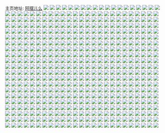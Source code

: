 主页地址: [阿摆儿么](https://weibo.com/u/5648040246) 
![](https://wx4.sinaimg.cn/mw2000/006aeBhkly1h9ph6v34b1j31u02g1qv7.jpg) 
![](https://wx4.sinaimg.cn/mw2000/006aeBhkly1h9ph6o35ohj321p2qab2b.jpg) 
![](https://wx4.sinaimg.cn/mw2000/006aeBhkly1h9ph6wwyzhj31e31us7wh.jpg) 
![](https://wx4.sinaimg.cn/mw2000/006aeBhkly1h9phbjlumfj31o0280qv5.jpg) 
![](https://wx4.sinaimg.cn/mw2000/006aeBhkly1h9ph734nt7j30wi1yc7wh.jpg) 
![](https://wx4.sinaimg.cn/mw2000/006aeBhkly1h9ph6q7x55j32c0340kjn.jpg) 
![](https://wx4.sinaimg.cn/mw2000/006aeBhkly1h9phb0nk65j32c03407wj.jpg) 
![](https://wx4.sinaimg.cn/mw2000/006aeBhkly1h9phb3xebwj32c0340qv8.jpg) 
![](https://wx4.sinaimg.cn/mw2000/006aeBhkly1h11oz9bn0zj325y2vxhdv.jpg) 
![](https://wx4.sinaimg.cn/mw2000/006aeBhkly1h11ozfrwjsj30rf0zodur.jpg) 
![](https://wx4.sinaimg.cn/mw2000/006aeBhkly1h11ozcai5hj32342s64qq.jpg) 
![](https://wx4.sinaimg.cn/mw2000/006aeBhkly1h11ozefs8qj32712y7npe.jpg) 
![](https://wx4.sinaimg.cn/mw2000/006aeBhkly1h11p01pxdjj323w2t84qq.jpg) 
![](https://wx4.sinaimg.cn/mw2000/006aeBhkly1h11ozbbwi5j31v02hcu0x.jpg) 
![](https://wx4.sinaimg.cn/mw2000/006aeBhkly1h11ozdhibzj32632y24qr.jpg) 
![](https://wx4.sinaimg.cn/mw2000/006aeBhkly1h11ozaibpgj329g30mnpf.jpg) 
![](https://wx4.sinaimg.cn/mw2000/006aeBhkly1h102buxcbmj323j2r44qr.jpg) 
![](https://wx4.sinaimg.cn/mw2000/006aeBhkly1h102bxlfw5j32c0340kjn.jpg) 
![](https://wx4.sinaimg.cn/mw2000/006aeBhkly1h102bwa4ztj32by33z1l0.jpg) 
![](https://wx4.sinaimg.cn/mw2000/006aeBhkly1h102byj53jj31sn2e6qv6.jpg) 
![](https://wx4.sinaimg.cn/mw2000/006aeBhkly1h102bzgxtnj326m2wu4qr.jpg) 
![](https://wx4.sinaimg.cn/mw2000/006aeBhkly1h102c07gaqj321w2ryb2a.jpg) 
![](https://wx4.sinaimg.cn/mw2000/006aeBhkly1h0tiik0yz2j326c2wgb2a.jpg) 
![](https://wx4.sinaimg.cn/mw2000/006aeBhkly1h0tik3i3yqj32bz340npf.jpg) 
![](https://wx4.sinaimg.cn/mw2000/006aeBhkly1h0tii81izxj327t2yfhdu.jpg) 
![](https://wx4.sinaimg.cn/mw2000/006aeBhkly1h0tiielg0xj32522urkjm.jpg) 
![](https://wx4.sinaimg.cn/mw2000/006aeBhkly1h0tiir0g2vj326k2wr1kz.jpg) 
![](https://wx4.sinaimg.cn/mw2000/006aeBhkly1h0tijq43t5j327s2yd4qr.jpg) 
![](https://wx4.sinaimg.cn/mw2000/006aeBhkly1h0tii17buej327q2yb1kz.jpg) 
![](https://wx4.sinaimg.cn/mw2000/006aeBhkly1h0tij697egj327w2yi4qr.jpg) 
![](https://wx4.sinaimg.cn/mw2000/006aeBhkly1h0tijfb32dj32903001kz.jpg) 
![](https://wx4.sinaimg.cn/mw2000/006aeBhkly1gzmqtt4p3ej32aq33nb2b.jpg) 
![](https://wx4.sinaimg.cn/mw2000/006aeBhkly1gzmqtudzy3j31xq2l0e82.jpg) 
![](https://wx4.sinaimg.cn/mw2000/006aeBhkly1gzmqtvt11mj323z2tab2b.jpg) 
![](https://wx4.sinaimg.cn/mw2000/006aeBhkly1gzmqtx012zj31y82kvqv6.jpg) 
![](https://wx4.sinaimg.cn/mw2000/006aeBhkly1gzj6wz7tgrj32bz340u0z.jpg) 
![](https://wx4.sinaimg.cn/mw2000/006aeBhkly1gzj6x19n8nj321q2qcu0x.jpg) 
![](https://wx4.sinaimg.cn/mw2000/006aeBhkly1gzj6x30xsyj324e2tw4qq.jpg) 
![](https://wx4.sinaimg.cn/mw2000/006aeBhkly1gzj6x7hwr4j324p2u9e83.jpg) 
![](https://wx4.sinaimg.cn/mw2000/006aeBhkly1gzj6x51954j325r2wje82.jpg) 
![](https://wx4.sinaimg.cn/mw2000/006aeBhkly1gzj6x8dyi1j30op0wwadg.jpg) 
![](https://wx4.sinaimg.cn/mw2000/006aeBhkly1gzd4xxs3s6j328v2zve82.jpg) 
![](https://wx4.sinaimg.cn/mw2000/006aeBhkly1gzd4y1v25mj32bz340000.jpg) 
![](https://wx4.sinaimg.cn/mw2000/006aeBhkly1gzd4y0p681j327f2xwqv6.jpg) 
![](https://wx4.sinaimg.cn/mw2000/006aeBhkly1gzd4xwtmkbj32by33yqv6.jpg) 
![](https://wx4.sinaimg.cn/mw2000/006aeBhkly1gzd4xyqb90j32542uvu0x.jpg) 
![](https://wx4.sinaimg.cn/mw2000/006aeBhkly1gz9gkimqh4j325r2vhu0z.jpg) 
![](https://wx4.sinaimg.cn/mw2000/006aeBhkly1gz9gklvo2ij30wi0i3n3d.jpg) 
![](https://wx4.sinaimg.cn/mw2000/006aeBhkly1gz9gkkat43j329c30dhdw.jpg) 
![](https://wx4.sinaimg.cn/mw2000/006aeBhkly1gz9gkprvhgj322b2r2e82.jpg) 
![](https://wx4.sinaimg.cn/mw2000/006aeBhkly1gz9gkli34fj3296308qv6.jpg) 
![](https://wx4.sinaimg.cn/mw2000/006aeBhkly1gz9gkqrmusj31q42atkjl.jpg) 
![](https://wx4.sinaimg.cn/mw2000/006aeBhkly1gz9gl9vwa7j327j2yee83.jpg) 
![](https://wx4.sinaimg.cn/mw2000/006aeBhkly1gz9gkm96lcj30wc0ho7a6.jpg) 
![](https://wx4.sinaimg.cn/mw2000/006aeBhkly1gz9gkob1f4j325r2v7e84.jpg) 
![](https://wx4.sinaimg.cn/mw2000/006aeBhkly1gxee3vohhrj322n3404qq.jpg) 
![](https://wx4.sinaimg.cn/mw2000/006aeBhkly1gxee3s8ernj31or3404qq.jpg) 
![](https://wx4.sinaimg.cn/mw2000/006aeBhkly1gxee3wqxc5j31s02l87wh.jpg) 
![](https://wx4.sinaimg.cn/mw2000/006aeBhkly1gxee3tsd9lj322m340kjl.jpg) 
![](https://wx4.sinaimg.cn/mw2000/006aeBhkly1gxee3xe0f0j326h340kjm.jpg) 
![](https://wx4.sinaimg.cn/mw2000/006aeBhkly1gxee3yj36xj31oz340e81.jpg) 
![](https://wx4.sinaimg.cn/mw2000/006aeBhkly1gxee3u874hj31pb340ha2.jpg) 
![](https://wx4.sinaimg.cn/mw2000/006aeBhkly1gxee3uyvxvj322n340b29.jpg) 
![](https://wx4.sinaimg.cn/mw2000/006aeBhkly1gxee3xyv1xj320j340kjl.jpg) 
![](https://wx4.sinaimg.cn/mw2000/006aeBhkly1guduu1q87yj626k2uynpe02.jpg) 
![](https://wx4.sinaimg.cn/mw2000/006aeBhkly1guduu9ph6uj6290302b2a02.jpg) 
![](https://wx4.sinaimg.cn/mw2000/006aeBhkly1guduu35buhj62c0340u0y02.jpg) 
![](https://wx4.sinaimg.cn/mw2000/006aeBhkly1guduu4xg7nj62c0340npe02.jpg) 
![](https://wx4.sinaimg.cn/mw2000/006aeBhkly1guduu65jrrj62c0340kjm02.jpg) 
![](https://wx4.sinaimg.cn/mw2000/006aeBhkly1guduu7lfl1j624g2tyhdu02.jpg) 
![](https://wx4.sinaimg.cn/mw2000/006aeBhkly1guduub195lj62c0341npf02.jpg) 
![](https://wx4.sinaimg.cn/mw2000/006aeBhkly1guduu8mgzwj622k2rfkjl02.jpg) 
![](https://wx4.sinaimg.cn/mw2000/006aeBhkly1guduucmgjej62c038pb2b02.jpg) 
![](https://wx4.sinaimg.cn/mw2000/006aeBhkly1gtf9s74yuaj32c0340kjl.jpg) 
![](https://wx4.sinaimg.cn/mw2000/006aeBhkly1gtf9sf1iruj31zd2ly4qq.jpg) 
![](https://wx4.sinaimg.cn/mw2000/006aeBhkly1gtg1i9nbiuj32c03401kz.jpg) 
![](https://wx4.sinaimg.cn/mw2000/006aeBhkly1gtf9s154pij321q2qchdu.jpg) 
![](https://wx4.sinaimg.cn/mw2000/006aeBhkly1gtg1i2tcjij325d2ca7wi.jpg) 
![](https://wx4.sinaimg.cn/mw2000/006aeBhkly1gtf9szyrf5j320u2pxkjm.jpg) 
![](https://wx4.sinaimg.cn/mw2000/006aeBhkly1gtg1imv2yaj31uh2gwqv6.jpg) 
![](https://wx4.sinaimg.cn/mw2000/006aeBhkly1gtf9tdv5vbj32c0340u0z.jpg) 
![](https://wx4.sinaimg.cn/mw2000/006aeBhkly1gtg1j5vmfbj32ap329hdv.jpg) 
![](https://wx4.sinaimg.cn/mw2000/006aeBhkly1gs98m7ed1zj32032v4kjn.jpg) 
![](https://wx4.sinaimg.cn/mw2000/006aeBhkly1gs98m4glwyj326i2woqv8.jpg) 
![](https://wx4.sinaimg.cn/mw2000/006aeBhkly1gs98manq0uj32402tdqv6.jpg) 
![](https://wx4.sinaimg.cn/mw2000/006aeBhkly1grw2d6h7yaj31ty2fy7wi.jpg) 
![](https://wx4.sinaimg.cn/mw2000/006aeBhkly1grw2d9xfyjj326e2wjhdu.jpg) 
![](https://wx4.sinaimg.cn/mw2000/006aeBhkly1grw2d22oyij320i2u2x6q.jpg) 
![](https://wx4.sinaimg.cn/mw2000/006aeBhkly1grw2dduvqrj320x2p74qr.jpg) 
![](https://wx4.sinaimg.cn/mw2000/006aeBhkly1grrjilnsncj32bz340u0y.jpg) 
![](https://wx4.sinaimg.cn/mw2000/006aeBhkly1grrjifac75j32c03401kx.jpg) 
![](https://wx4.sinaimg.cn/mw2000/006aeBhkly1grrjiofvubj32462spe83.jpg) 
![](https://wx4.sinaimg.cn/mw2000/006aeBhkly1grrjircoamj32442u5b2b.jpg) 
![](https://wx4.sinaimg.cn/mw2000/006aeBhkly1grrjiu9cf6j323b2vmb2b.jpg) 
![](https://wx4.sinaimg.cn/mw2000/006aeBhkly1grrjihs1zdj328z2x9qv5.jpg) 
![](https://wx4.sinaimg.cn/mw2000/006aeBhkly1gri594o2edj32bn340b2b.jpg) 
![](https://wx4.sinaimg.cn/mw2000/006aeBhkly1gri59ju434j32712xi1kz.jpg) 
![](https://wx4.sinaimg.cn/mw2000/006aeBhkly1gri597tmr2j32812v2npe.jpg) 
![](https://wx4.sinaimg.cn/mw2000/006aeBhkly1gri590h04uj32c03404qr.jpg) 
![](https://wx4.sinaimg.cn/mw2000/006aeBhkly1gri59bs9maj325p2vlx6r.jpg) 
![](https://wx4.sinaimg.cn/mw2000/006aeBhkly1gri59hfy5ej32c03401l0.jpg) 
![](https://wx4.sinaimg.cn/mw2000/006aeBhkly1grf9iwxfdej320x2slx6q.jpg) 
![](https://wx4.sinaimg.cn/mw2000/006aeBhkly1grf9j9ymhaj32c03407wi.jpg) 
![](https://wx4.sinaimg.cn/mw2000/006aeBhkly1grf9izt40rj323e2vqu0y.jpg) 
![](https://wx4.sinaimg.cn/mw2000/006aeBhkly1grf9j32fe5j322k2se1kz.jpg) 
![](https://wx4.sinaimg.cn/mw2000/006aeBhkly1grf9j7gnu9j32c0340npf.jpg) 
![](https://wx4.sinaimg.cn/mw2000/006aeBhkly1grf9itskn7j322d2r54qr.jpg) 
![](https://wx4.sinaimg.cn/mw2000/006aeBhkly1grf9jhgmlaj32c03404qr.jpg) 
![](https://wx4.sinaimg.cn/mw2000/006aeBhkly1grf9jd5anqj32c0340u0y.jpg) 
![](https://wx4.sinaimg.cn/mw2000/006aeBhkly1grf9jl7e9ej31v72n7u0y.jpg) 
![](https://wx4.sinaimg.cn/mw2000/006aeBhkly1grdipd8e3oj62182seu0y02.jpg) 
![](https://wx4.sinaimg.cn/mw2000/006aeBhkly1grdip3dxj6j32c0340kjn.jpg) 
![](https://wx4.sinaimg.cn/mw2000/006aeBhkly1grdip8eo8dj322h33qe83.jpg) 
![](https://wx4.sinaimg.cn/mw2000/006aeBhkly1gr4w7wkfw0j32c0340e83.jpg) 
![](https://wx4.sinaimg.cn/mw2000/006aeBhkly1gr4w881fq4j32412qxu0y.jpg) 
![](https://wx4.sinaimg.cn/mw2000/006aeBhkly1gr4w8g92k8j30u0140b29.jpg) 
![](https://wx4.sinaimg.cn/mw2000/006aeBhkly1gr4w83f4cmj32c0340qv7.jpg) 
![](https://wx4.sinaimg.cn/mw2000/006aeBhkly1gr4w80q98tj61i3204hdt02.jpg) 
![](https://wx4.sinaimg.cn/mw2000/006aeBhkly1gr4w85yp0oj32c0340qv7.jpg) 
![](https://wx4.sinaimg.cn/mw2000/006aeBhkly1gqyp3bv8khj327h2xzhdu.jpg) 
![](https://wx4.sinaimg.cn/mw2000/006aeBhkly1gqyp3f2p30j623q2synpe02.jpg) 
![](https://wx4.sinaimg.cn/mw2000/006aeBhkly1gqyp3aqwp2j324t2ufhdu.jpg) 
![](https://wx4.sinaimg.cn/mw2000/006aeBhkly1gqt9b03oxjj32c0340u0z.jpg) 
![](https://wx4.sinaimg.cn/mw2000/006aeBhkly1gqt9b3rr1pj32c0340u0y.jpg) 
![](https://wx4.sinaimg.cn/mw2000/006aeBhkly1gqt9bav5daj32b23407wj.jpg) 
![](https://wx4.sinaimg.cn/mw2000/006aeBhkly1gqt9b6zdsoj327m2y61kz.jpg) 
![](https://wx4.sinaimg.cn/mw2000/006aeBhkly1gqp8bzp4azj31zp2mcx6q.jpg) 
![](https://wx4.sinaimg.cn/mw2000/006aeBhkly1gqp8bltxauj32902o11l0.jpg) 
![](https://wx4.sinaimg.cn/mw2000/006aeBhkly1gqp8bqc92uj329r2nmu0z.jpg) 
![](https://wx4.sinaimg.cn/mw2000/006aeBhkly1gqp8c7ko7kj325p2fthdv.jpg) 
![](https://wx4.sinaimg.cn/mw2000/006aeBhkly1gqcg3h0t97j32702xdu0y.jpg) 
![](https://wx4.sinaimg.cn/mw2000/006aeBhkly1gqcg3ekwa9j324m2u61ky.jpg) 
![](https://wx4.sinaimg.cn/mw2000/006aeBhkly1gqcg3m8t8ij325l2vgnpe.jpg) 
![](https://wx4.sinaimg.cn/mw2000/006aeBhkly1gqcg39nmzxj326r2x0e82.jpg) 
![](https://wx4.sinaimg.cn/mw2000/006aeBhkly1gq9nlpd6vpj32c0340hdw.jpg) 
![](https://wx4.sinaimg.cn/mw2000/006aeBhkly1gq9nl9mn95j32bz340b2c.jpg) 
![](https://wx4.sinaimg.cn/mw2000/006aeBhkly1gq9nlt762tj32c0340b2d.jpg) 
![](https://wx4.sinaimg.cn/mw2000/006aeBhkly1gq7u4tewp1j32c03404qr.jpg) 
![](https://wx4.sinaimg.cn/mw2000/006aeBhkly1gq7u4vizj1j320c2lhe82.jpg) 
![](https://wx4.sinaimg.cn/mw2000/006aeBhkly1gq7u4ofhnxj32c0340x6q.jpg) 
![](https://wx4.sinaimg.cn/mw2000/006aeBhkly1gq7u4rrg74j32c03407wj.jpg) 
![](https://wx4.sinaimg.cn/mw2000/006aeBhkly1gq24otkh9mj32a72pp7wj.jpg) 
![](https://wx4.sinaimg.cn/mw2000/006aeBhkly1gq24oic7cyj31zs2np7wi.jpg) 
![](https://wx4.sinaimg.cn/mw2000/006aeBhkly1gq24on2m5pj322e2r7e82.jpg) 
![](https://wx4.sinaimg.cn/mw2000/006aeBhkly1gq24o5p61xj32c0340hdv.jpg) 
![](https://wx4.sinaimg.cn/mw2000/006aeBhkly1gpzbvgvyitj32c0340qv6.jpg) 
![](https://wx4.sinaimg.cn/mw2000/006aeBhkly1gpzbve5da8j32c0340qv8.jpg) 
![](https://wx4.sinaimg.cn/mw2000/006aeBhkly1gpzbvatlt2j325m2tkqv6.jpg) 
![](https://wx4.sinaimg.cn/mw2000/006aeBhkly1gpzbvivocnj32522urb2a.jpg) 
![](https://wx4.sinaimg.cn/mw2000/006aeBhkgy1gpvdx92hd2j32bb30n4qr.jpg) 
![](https://wx4.sinaimg.cn/mw2000/006aeBhkgy1gpvdxdjvazj31o02801kz.jpg) 
![](https://wx4.sinaimg.cn/mw2000/006aeBhkgy1gpvdx7j4hdj32a22y51kz.jpg) 
![](https://wx4.sinaimg.cn/mw2000/006aeBhkly1gptxjo89abj31o0281hdt.jpg) 
![](https://wx4.sinaimg.cn/mw2000/006aeBhkly1gpss28qj6wj322y2rye82.jpg) 
![](https://wx4.sinaimg.cn/mw2000/006aeBhkly1gpq2jhw5cpj32642w6hdu.jpg) 
![](https://wx4.sinaimg.cn/mw2000/006aeBhkly1gpq2jk7404j32302qxhdu.jpg) 
![](https://wx4.sinaimg.cn/mw2000/006aeBhkly1gpq2jmqjchj327s2yex6q.jpg) 
![](https://wx4.sinaimg.cn/mw2000/006aeBhkly1gpq2jpb65vj322b2pdhdu.jpg) 
![](https://wx4.sinaimg.cn/mw2000/006aeBhkly1gpenvnww6rj32302s0b29.jpg) 
![](https://wx4.sinaimg.cn/mw2000/006aeBhkly1gpenvlkcn2j329j30pqv5.jpg) 
![](https://wx4.sinaimg.cn/mw2000/006aeBhkly1gpenvs4q6jj32c0340b2a.jpg) 
![](https://wx4.sinaimg.cn/mw2000/006aeBhkly1gpenvpss8lj329v340u0x.jpg) 
![](https://wx4.sinaimg.cn/mw2000/006aeBhkly1gp8nd91j20j324t2ufhdv.jpg) 
![](https://wx4.sinaimg.cn/mw2000/006aeBhkly1gp8ndaemtvj327s2yeu0y.jpg) 
![](https://wx4.sinaimg.cn/mw2000/006aeBhkly1gp8ndcfoizj32c0340b2c.jpg) 
![](https://wx4.sinaimg.cn/mw2000/006aeBhkly1gp8nddwxpaj324e2tvnpe.jpg) 
![](https://wx4.sinaimg.cn/mw2000/006aeBhkly1gp4pex0fucj32c03407wj.jpg) 
![](https://wx4.sinaimg.cn/mw2000/006aeBhkly1gp4pezzka5j32c03401kz.jpg) 
![](https://wx4.sinaimg.cn/mw2000/006aeBhkly1gp4peu5o6ej31v72n7b2a.jpg) 
![](https://wx4.sinaimg.cn/mw2000/006aeBhkly1gp4pf2nne3j32c0340hdv.jpg) 
![](https://wx4.sinaimg.cn/mw2000/006aeBhkly1gox50yigf0j31yx2mkkjm.jpg) 
![](https://wx4.sinaimg.cn/mw2000/006aeBhkly1gox514dj3tj329f2uzqv6.jpg) 
![](https://wx4.sinaimg.cn/mw2000/006aeBhkly1gox510s5baj31xq2kynpd.jpg) 
![](https://wx4.sinaimg.cn/mw2000/006aeBhkly1gox5172c9dj32682wakjm.jpg) 
![](https://wx4.sinaimg.cn/mw2000/006aeBhkly1gox50vn4pgj320c2og1ky.jpg) 
![](https://wx4.sinaimg.cn/mw2000/006aeBhkly1gox51abi6aj32c0340e82.jpg) 
![](https://wx4.sinaimg.cn/mw2000/006aeBhkly1gospev1mcqj31kv1you0x.jpg) 
![](https://wx4.sinaimg.cn/mw2000/006aeBhkly1gospf3zibdj31o0280e83.jpg) 
![](https://wx4.sinaimg.cn/mw2000/006aeBhkly1gospexp2acj31o02814qq.jpg) 
![](https://wx4.sinaimg.cn/mw2000/006aeBhkly1gospep1llej31h71vj1ky.jpg) 
![](https://wx4.sinaimg.cn/mw2000/006aeBhkly1gospf8n4jlj32632w4kjl.jpg) 
![](https://wx4.sinaimg.cn/mw2000/006aeBhkly1gospfhv30nj31o02817wi.jpg) 
![](https://wx4.sinaimg.cn/mw2000/006aeBhkly1gospezyj8cj327o2rj7wi.jpg) 
![](https://wx4.sinaimg.cn/mw2000/006aeBhkly1gospf6x7elj31n526vkjl.jpg) 
![](https://wx4.sinaimg.cn/mw2000/006aeBhkly1gospesqshlj32c0340npf.jpg) 
![](https://wx4.sinaimg.cn/mw2000/006aeBhkly1gomzd2pzkhj32c0340u11.jpg) 
![](https://wx4.sinaimg.cn/mw2000/006aeBhkly1gomzcqokg7j32462jyqv7.jpg) 
![](https://wx4.sinaimg.cn/mw2000/006aeBhkly1gomzde11toj32bk2xa4qt.jpg) 
![](https://wx4.sinaimg.cn/mw2000/006aeBhkly1gomze69ox5j32aq2zsqv8.jpg) 
![](https://wx4.sinaimg.cn/mw2000/006aeBhkly1gomzdrljelj32c0340kjo.jpg) 
![](https://wx4.sinaimg.cn/mw2000/006aeBhkly1gomzekbigfj326s2q94qs.jpg) 
![](https://wx4.sinaimg.cn/mw2000/006aeBhkly1goi3yi2jkbj31811mob29.jpg) 
![](https://wx4.sinaimg.cn/mw2000/006aeBhkly1goi3yl60mjj31ly1wv7wi.jpg) 
![](https://wx4.sinaimg.cn/mw2000/006aeBhkly1goi3ytfbdij31hb1z24qq.jpg) 
![](https://wx4.sinaimg.cn/mw2000/006aeBhkly1goi3yfstgxj31b91r0kjl.jpg) 
![](https://wx4.sinaimg.cn/mw2000/006aeBhkly1goi3yr8gavj31o0280kjm.jpg) 
![](https://wx4.sinaimg.cn/mw2000/006aeBhkly1goi3yngcd3j31up2gx7wi.jpg) 
![](https://wx4.sinaimg.cn/mw2000/006aeBhkly1go5hde0kc0j31o0272qv5.jpg) 
![](https://wx4.sinaimg.cn/mw2000/006aeBhkly1go5hdfazdxj31o02804qq.jpg) 
![](https://wx4.sinaimg.cn/mw2000/006aeBhkly1go5hdct4o1j32bz340kjl.jpg) 
![](https://wx4.sinaimg.cn/mw2000/006aeBhkly1go5hdgbiojj32b12lgqv5.jpg) 
![](https://wx4.sinaimg.cn/mw2000/006aeBhkly1go5hdgthbcj30n00uoq9z.jpg) 
![](https://wx4.sinaimg.cn/mw2000/006aeBhkly1go5hdildmuj327j2y0qv5.jpg) 
![](https://wx4.sinaimg.cn/mw2000/006aeBhkgy1go0b2bb4owj32c0341u0z.jpg) 
![](https://wx4.sinaimg.cn/mw2000/006aeBhkgy1go0b2970s5j31o0259e82.jpg) 
![](https://wx4.sinaimg.cn/mw2000/006aeBhkgy1go0b2cwgqxj32c0341npf.jpg) 
![](https://wx4.sinaimg.cn/mw2000/006aeBhkgy1go0b2ii587j31ld23qkjm.jpg) 
![](https://wx4.sinaimg.cn/mw2000/006aeBhkgy1go0b2fia37j32c0340kjo.jpg) 
![](https://wx4.sinaimg.cn/mw2000/006aeBhkgy1go0b2h69ubj31o0280qv6.jpg) 
![](https://wx4.sinaimg.cn/mw2000/006aeBhkly1gnxudee4ghj32862kc4qq.jpg) 
![](https://wx4.sinaimg.cn/mw2000/006aeBhkly1gnxudbsmd9j32662w8b2a.jpg) 
![](https://wx4.sinaimg.cn/mw2000/006aeBhkly1gnxudfaitmj329y2q91kz.jpg) 
![](https://wx4.sinaimg.cn/mw2000/006aeBhkly1gnxudgscoxj31kh25ub2a.jpg) 
![](https://wx4.sinaimg.cn/mw2000/006aeBhkly1gntv0z8m4mj32bz340kjn.jpg) 
![](https://wx4.sinaimg.cn/mw2000/006aeBhkly1gntv0x20b1j31o02807wi.jpg) 
![](https://wx4.sinaimg.cn/mw2000/006aeBhkly1gntv10g5hyj318a1y2u0x.jpg) 
![](https://wx4.sinaimg.cn/mw2000/006aeBhkly1gntv0k3i0yj329v316b2b.jpg) 
![](https://wx4.sinaimg.cn/mw2000/006aeBhkly1gntv0lwalmj32572uxnpd.jpg) 
![](https://wx4.sinaimg.cn/mw2000/006aeBhkly1gntv0h0i47j323d2sikjm.jpg) 
![](https://wx4.sinaimg.cn/mw2000/006aeBhkly1gntv0ruo22j32c031hqv8.jpg) 
![](https://wx4.sinaimg.cn/mw2000/006aeBhkly1gntv0ukpbsj31o0280e82.jpg) 
![](https://wx4.sinaimg.cn/mw2000/006aeBhkly1gntv0e7e36j327q2j3hdv.jpg) 
![](https://wx4.sinaimg.cn/mw2000/006aeBhkly1gns7ex8v7cj31o0280npe.jpg) 
![](https://wx4.sinaimg.cn/mw2000/006aeBhkly1gninu006cjj32c02wnqv6.jpg) 
![](https://wx4.sinaimg.cn/mw2000/006aeBhkly1gninu5u1maj31nq1u24qq.jpg) 
![](https://wx4.sinaimg.cn/mw2000/006aeBhkly1gninu8fdtwj32c03407wj.jpg) 
![](https://wx4.sinaimg.cn/mw2000/006aeBhkly1gninu1qmv1j31iu1mlnpd.jpg) 
![](https://wx4.sinaimg.cn/mw2000/006aeBhkly1gnintxgkw4j31kn1yhx6p.jpg) 
![](https://wx4.sinaimg.cn/mw2000/006aeBhkly1gninu4rlipj31na1vxkjm.jpg) 
![](https://wx4.sinaimg.cn/mw2000/006aeBhkly1gne6mq9aurj31wc20fhdt.jpg) 
![](https://wx4.sinaimg.cn/mw2000/006aeBhkly1gnewbk0wjrj31wd1z1npd.jpg) 
![](https://wx4.sinaimg.cn/mw2000/006aeBhkly1gne6mtaaiuj31o0280kjm.jpg) 
![](https://wx4.sinaimg.cn/mw2000/006aeBhkly1gnex2kwlgpj32162e74qq.jpg) 
![](https://wx4.sinaimg.cn/mw2000/006aeBhkly1gnbnokkh05j31m626v7wi.jpg) 
![](https://wx4.sinaimg.cn/mw2000/006aeBhkly1gnbnoo3xcuj31id20ye81.jpg) 
![](https://wx4.sinaimg.cn/mw2000/006aeBhkly1gnbnoi89v5j31o0280npd.jpg) 
![](https://wx4.sinaimg.cn/mw2000/006aeBhkly1gnbnomfk4wj326j1lnqv5.jpg) 
![](https://wx4.sinaimg.cn/mw2000/006aeBhkly1gn1l41obpuj31kn23j1ky.jpg) 
![](https://wx4.sinaimg.cn/mw2000/006aeBhkly1gmu0hsbtk9j31im1zu7tw.jpg) 
![](https://wx4.sinaimg.cn/mw2000/006aeBhkly1gmu0i3ycx9j31gu1w01ky.jpg) 
![](https://wx4.sinaimg.cn/mw2000/006aeBhkly1gmu0i98gyxj31it23q4qr.jpg) 
![](https://wx4.sinaimg.cn/mw2000/006aeBhkly1gmu0icoqmcj31vf2nvb29.jpg) 
![](https://wx4.sinaimg.cn/mw2000/006aeBhkly1gmj13zi2a4j32c0340e83.jpg) 
![](https://wx4.sinaimg.cn/mw2000/006aeBhkly1gmj13w2neij32c0340qv6.jpg) 
![](https://wx4.sinaimg.cn/mw2000/006aeBhkly1gmj14255pyj32c0340u0y.jpg) 
![](https://wx4.sinaimg.cn/mw2000/006aeBhkly1gmj14558rxj328e2u54qr.jpg) 
![](https://wx4.sinaimg.cn/mw2000/006aeBhkly1gm6dvxxgbtj32642r84qr.jpg) 
![](https://wx4.sinaimg.cn/mw2000/006aeBhkly1gm6dw8j206j325i2q7x6q.jpg) 
![](https://wx4.sinaimg.cn/mw2000/006aeBhkly1gm6dw2kqoxj328h2uznpf.jpg) 
![](https://wx4.sinaimg.cn/mw2000/006aeBhkly1gly52hlukzj31ns1zc4qr.jpg) 
![](https://wx4.sinaimg.cn/mw2000/006aeBhkly1glshxvmq29j32c0340b2b.jpg) 
![](https://wx4.sinaimg.cn/mw2000/006aeBhkly1glshxzx8pdj32c03401kz.jpg) 
![](https://wx4.sinaimg.cn/mw2000/006aeBhkly1glshy3h7b6j323i2q7x6q.jpg) 
![](https://wx4.sinaimg.cn/mw2000/006aeBhkly1glshy6rzmfj32c03401kz.jpg) 
![](https://wx4.sinaimg.cn/mw2000/006aeBhkly1glqlmyla8xj32c03321kz.jpg) 
![](https://wx4.sinaimg.cn/mw2000/006aeBhkly1glqln1e0zjj32c0340x6q.jpg) 
![](https://wx4.sinaimg.cn/mw2000/006aeBhkly1glqlmvjf2nj32c0340u0x.jpg) 
![](https://wx4.sinaimg.cn/mw2000/006aeBhkly1glqln8qhmtj32c0340qv6.jpg) 
![](https://wx4.sinaimg.cn/mw2000/006aeBhkly1glj4otj0ljj31l41w0kjl.jpg) 
![](https://wx4.sinaimg.cn/mw2000/006aeBhkly1glj4p54109j32c0340b29.jpg) 
![](https://wx4.sinaimg.cn/mw2000/006aeBhkly1glj4or7odrj320l2qhb29.jpg) 
![](https://wx4.sinaimg.cn/mw2000/006aeBhkly1glj4p1x7fqj31pv2ah1kx.jpg) 
![](https://wx4.sinaimg.cn/mw2000/006aeBhkly1glj4olthmdj31o02807wi.jpg) 
![](https://wx4.sinaimg.cn/mw2000/006aeBhkly1glj4oymv9pj322i2rc4qp.jpg) 
![](https://wx4.sinaimg.cn/mw2000/006aeBhkly1glj4ooylp6j31z72c0e81.jpg) 
![](https://wx4.sinaimg.cn/mw2000/006aeBhkly1glj4p8wkwvj32c0340e81.jpg) 
![](https://wx4.sinaimg.cn/mw2000/006aeBhkly1glj4ovwlpcj31gm1i8b29.jpg) 
![](https://wx4.sinaimg.cn/mw2000/006aeBhkly1gldwb01po4j31o01xg1ky.jpg) 
![](https://wx4.sinaimg.cn/mw2000/006aeBhkly1gldwbcha0nj32c03407wh.jpg) 
![](https://wx4.sinaimg.cn/mw2000/006aeBhkly1gldwaxtjibj31o01wlu0x.jpg) 
![](https://wx4.sinaimg.cn/mw2000/006aeBhkly1gldwb53ao5j31aw1aw7wh.jpg) 
![](https://wx4.sinaimg.cn/mw2000/006aeBhkly1gldwb3w9qgj31o02804qq.jpg) 
![](https://wx4.sinaimg.cn/mw2000/006aeBhkly1gldwb6rmaoj31o0211u0x.jpg) 
![](https://wx4.sinaimg.cn/mw2000/006aeBhkly1gldwb8egtmj31ny1xmhdt.jpg) 
![](https://wx4.sinaimg.cn/mw2000/006aeBhkly1gldwb9hfuwj324b2mq1kx.jpg) 
![](https://wx4.sinaimg.cn/mw2000/006aeBhkly1gldwb1quwlj31o0280npd.jpg) 
![](https://wx4.sinaimg.cn/mw2000/006aeBhkly1gl5bnivnr2j31ez1vzx6p.jpg) 
![](https://wx4.sinaimg.cn/mw2000/006aeBhkly1gl5boedrdnj31kj1wqx6q.jpg) 
![](https://wx4.sinaimg.cn/mw2000/006aeBhkly1gl5bn6bzy2j31l41o9kjm.jpg) 
![](https://wx4.sinaimg.cn/mw2000/006aeBhkly1gl5bnvta2kj31o0280u0y.jpg) 
![](https://wx4.sinaimg.cn/mw2000/006aeBhkly1gl48hs3xu6j31z82djqv5.jpg) 
![](https://wx4.sinaimg.cn/mw2000/006aeBhkly1gl48i3lz82j32c029db2a.jpg) 
![](https://wx4.sinaimg.cn/mw2000/006aeBhkly1gl48i51j3bj325d2v67wh.jpg) 
![](https://wx4.sinaimg.cn/mw2000/006aeBhkly1gl48hui466j31w02inx6p.jpg) 
![](https://wx4.sinaimg.cn/mw2000/006aeBhkly1gl48hpbehbj31hc1r57wh.jpg) 
![](https://wx4.sinaimg.cn/mw2000/006aeBhkly1gl48hx05jnj32c02fp1ky.jpg) 
![](https://wx4.sinaimg.cn/mw2000/006aeBhkly1gl48hnn5mgj327o2y8kjm.jpg) 
![](https://wx4.sinaimg.cn/mw2000/006aeBhkly1gl48i0yhxdj329c2qie82.jpg) 
![](https://wx4.sinaimg.cn/mw2000/006aeBhkly1gl48hya7cuj327b2hunlu.jpg) 
![](https://wx4.sinaimg.cn/mw2000/006aeBhkly1gl0irp1mc8j31o0280u0y.jpg) 
![](https://wx4.sinaimg.cn/mw2000/006aeBhkly1gky9t481mwj325d2ktnpf.jpg) 
![](https://wx4.sinaimg.cn/mw2000/006aeBhkly1gky9uqefv0j32c03401kz.jpg) 
![](https://wx4.sinaimg.cn/mw2000/006aeBhkly1gky9txc7slj32942stqv5.jpg) 
![](https://wx4.sinaimg.cn/mw2000/006aeBhkly1gky9u8e2ilj320x2awe82.jpg) 
![](https://wx4.sinaimg.cn/mw2000/006aeBhkly1gky9tdmw9dj323x2t8npd.jpg) 
![](https://wx4.sinaimg.cn/mw2000/006aeBhkly1gky9u1o4elj325w2ibnpd.jpg) 
![](https://wx4.sinaimg.cn/mw2000/006aeBhkly1gky9trbgx8j328i2stx6r.jpg) 
![](https://wx4.sinaimg.cn/mw2000/006aeBhkly1gky9ug0h4hj32c03401kz.jpg) 
![](https://wx4.sinaimg.cn/mw2000/006aeBhkly1gky9uvyniej31vb1veu0x.jpg) 
![](https://wx4.sinaimg.cn/mw2000/006aeBhkly1gkqb9z2324j31mm214qv5.jpg) 
![](https://wx4.sinaimg.cn/mw2000/006aeBhkly1gkoz9ecwz4j322z2pab2b.jpg) 
![](https://wx4.sinaimg.cn/mw2000/006aeBhkly1gkoza08bs3j31o0280npd.jpg) 
![](https://wx4.sinaimg.cn/mw2000/006aeBhkly1gkoz9s0y89j32262mfhdv.jpg) 
![](https://wx4.sinaimg.cn/mw2000/006aeBhkly1gkoz9imvnoj31e91gdhcy.jpg) 
![](https://wx4.sinaimg.cn/mw2000/006aeBhkly1gkoza927ruj32c0340hdt.jpg) 
![](https://wx4.sinaimg.cn/mw2000/006aeBhkly1gkoz9ugfhnj31js1stb29.jpg) 
![](https://wx4.sinaimg.cn/mw2000/006aeBhkly1gkoz9o9hslj32652h27wj.jpg) 
![](https://wx4.sinaimg.cn/mw2000/006aeBhkly1gkoza55xnvj31o0280npd.jpg) 
![](https://wx4.sinaimg.cn/mw2000/006aeBhkly1gkoz9lqg8sj31dj1go1kx.jpg) 
![](https://wx4.sinaimg.cn/mw2000/006aeBhkly1gkl3k2bxraj31k222ru0x.jpg) 
![](https://wx4.sinaimg.cn/mw2000/006aeBhkly1gkl3jffjhbj31cu1icb29.jpg) 
![](https://wx4.sinaimg.cn/mw2000/006aeBhkly1gkl3jivt0zj31ls2314qq.jpg) 
![](https://wx4.sinaimg.cn/mw2000/006aeBhkly1gkl3jnq76nj31iy1q7kjl.jpg) 
![](https://wx4.sinaimg.cn/mw2000/006aeBhkly1gkl3jqchr0j31i51txkjl.jpg) 
![](https://wx4.sinaimg.cn/mw2000/006aeBhkly1gkl3k6yf09j318t1g6b29.jpg) 
![](https://wx4.sinaimg.cn/mw2000/006aeBhkly1gkl3jcooccj31jg21yx6p.jpg) 
![](https://wx4.sinaimg.cn/mw2000/006aeBhkly1gkl3jlpe18j31g91mcnpd.jpg) 
![](https://wx4.sinaimg.cn/mw2000/006aeBhkly1gkl3k4s41pj31k522vu0x.jpg) 
![](https://wx4.sinaimg.cn/mw2000/006aeBhkly1gkgt2gej3jj31jk1r3x6p.jpg) 
![](https://wx4.sinaimg.cn/mw2000/006aeBhkly1gkgt2c3yesj32c03401l0.jpg) 
![](https://wx4.sinaimg.cn/mw2000/006aeBhkly1gkgt2w4ojbj31i01ste82.jpg) 
![](https://wx4.sinaimg.cn/mw2000/006aeBhkly1gkgt2mver3j31ku1w0u0x.jpg) 
![](https://wx4.sinaimg.cn/mw2000/006aeBhkly1gkgt35l71cj31o0280kjl.jpg) 
![](https://wx4.sinaimg.cn/mw2000/006aeBhkly1gkgt2sc19qj31ex1pqkjl.jpg) 
![](https://wx4.sinaimg.cn/mw2000/006aeBhkly1gkgt2pf0q0j31j31f5u0x.jpg) 
![](https://wx4.sinaimg.cn/mw2000/006aeBhkly1gkgt31nszcj32c0340b2b.jpg) 
![](https://wx4.sinaimg.cn/mw2000/006aeBhkly1gkgt2jmnslj31i51onx6p.jpg) 
![](https://wx4.sinaimg.cn/mw2000/006aeBhkly1gjttkhroh8j31nw1nw1as.jpg) 
![](https://wx4.sinaimg.cn/mw2000/006aeBhkly1gk4cpk6brij31jw1i9hdu.jpg) 
![](https://wx4.sinaimg.cn/mw2000/006aeBhkly1gjttkg6ahrj31li1qanpd.jpg) 
![](https://wx4.sinaimg.cn/mw2000/006aeBhkly1gjttkdgvoxj31f21qv1ky.jpg) 
![](https://wx4.sinaimg.cn/mw2000/006aeBhkly1gk4cpefiaqj31nz21ab29.jpg) 
![](https://wx4.sinaimg.cn/mw2000/006aeBhkly1gjttkb3f45j32c0340hdv.jpg) 
![](https://wx4.sinaimg.cn/mw2000/006aeBhkly1gjsjqtp0wbj31kt1ktx6p.jpg) 
![](https://wx4.sinaimg.cn/mw2000/006aeBhkly1gjsjqv5p6qj31k51vuqv5.jpg) 
![](https://wx4.sinaimg.cn/mw2000/006aeBhkly1gjsjqr1m2gj31th1o01ky.jpg) 
![](https://wx4.sinaimg.cn/mw2000/006aeBhkly1gjsjqxwf7pj31o0280hdu.jpg) 
![](https://wx4.sinaimg.cn/mw2000/006aeBhkly1gjfihvnsyyj31o02i54qq.jpg) 
![](https://wx4.sinaimg.cn/mw2000/006aeBhkly1gjfihpiqcoj31eg1ho4qp.jpg) 
![](https://wx4.sinaimg.cn/mw2000/006aeBhkly1gjfihxncjxj31nb2a5u0x.jpg) 
![](https://wx4.sinaimg.cn/mw2000/006aeBhkly1gjfii40kmtj31n62g2qv5.jpg) 
![](https://wx4.sinaimg.cn/mw2000/006aeBhkly1gjfihzujkgj31o02lrx6p.jpg) 
![](https://wx4.sinaimg.cn/mw2000/006aeBhkly1gjfii5tut0j31nm2feu0x.jpg) 
![](https://wx4.sinaimg.cn/mw2000/006aeBhkly1gjfihslzvuj31o02f3qv5.jpg) 
![](https://wx4.sinaimg.cn/mw2000/006aeBhkly1gjfii6vparj319r1bbh1g.jpg) 
![](https://wx4.sinaimg.cn/mw2000/006aeBhkly1gjfii245x7j31o02adqv5.jpg) 
![](https://wx4.sinaimg.cn/mw2000/006aeBhkly1gj936dlg8cj31971k24qg.jpg) 
![](https://wx4.sinaimg.cn/mw2000/006aeBhkly1gjep9q4p9cj31ht1plb29.jpg) 
![](https://wx4.sinaimg.cn/mw2000/006aeBhkly1gjep9rqgm3j31ci1mq1kx.jpg) 
![](https://wx4.sinaimg.cn/mw2000/006aeBhkly1gj936lohnuj32c02c0x6p.jpg) 
![](https://wx4.sinaimg.cn/mw2000/006aeBhkly1gj936rx2mjj32c02c07wi.jpg) 
![](https://wx4.sinaimg.cn/mw2000/006aeBhkly1gj936gzy7jj322b22bnpd.jpg) 
![](https://wx4.sinaimg.cn/mw2000/006aeBhkly1gjep9vc641j32c02c0e82.jpg) 
![](https://wx4.sinaimg.cn/mw2000/006aeBhkly1gjep9so0qyj317j1m24mz.jpg) 
![](https://wx4.sinaimg.cn/mw2000/006aeBhkly1gjep9xz94zj32c0340e82.jpg) 
![](https://wx4.sinaimg.cn/mw2000/006aeBhkly1gj4df5c8m3j31k61q5b2a.jpg) 
![](https://wx4.sinaimg.cn/mw2000/006aeBhkly1gj4dcio8ykj31o01o0qv5.jpg) 
![](https://wx4.sinaimg.cn/mw2000/006aeBhkly1gj4de8s70hj31g81x67wi.jpg) 
![](https://wx4.sinaimg.cn/mw2000/006aeBhkly1gjep8kiwu6j30l80pkgpd.jpg) 
![](https://wx4.sinaimg.cn/mw2000/006aeBhkly1gj4dc5bi9hj32492l54qs.jpg) 
![](https://wx4.sinaimg.cn/mw2000/006aeBhkly1gjep8kskowj30n00rmq6n.jpg) 
![](https://wx4.sinaimg.cn/mw2000/006aeBhkly1gj4dbf7tuoj32c02c07wi.jpg) 
![](https://wx4.sinaimg.cn/mw2000/006aeBhkly1gjep8lu0kgj318i1094qp.jpg) 
![](https://wx4.sinaimg.cn/mw2000/006aeBhkly1gj4dda0ovzj31k01k01ky.jpg) 
![](https://wx4.sinaimg.cn/mw2000/006aeBhkly1giyof98003j31n21vre81.jpg) 
![](https://wx4.sinaimg.cn/mw2000/006aeBhkly1giyofa6p0uj31id1rob29.jpg) 
![](https://wx4.sinaimg.cn/mw2000/006aeBhkly1girnkanccdj31mg25y1ky.jpg) 
![](https://wx4.sinaimg.cn/mw2000/006aeBhkly1girnk6wkhxj32c02c0u0z.jpg) 
![](https://wx4.sinaimg.cn/mw2000/006aeBhkly1girnk1fmfsj31jk1jkx6p.jpg) 
![](https://wx4.sinaimg.cn/mw2000/006aeBhkly1girnjyoe19j32a92a9e82.jpg) 
![](https://wx4.sinaimg.cn/mw2000/006aeBhkly1gihdfpdkx7j30vc11cwy6.jpg) 
![](https://wx4.sinaimg.cn/mw2000/006aeBhkly1gihdgach4ij33402c0npf.jpg) 
![](https://wx4.sinaimg.cn/mw2000/006aeBhkly1gihdgfl1x2j32c02c0npe.jpg) 
![](https://wx4.sinaimg.cn/mw2000/006aeBhkgy1giijxck2d0j30vc15skbc.jpg) 
![](https://wx4.sinaimg.cn/mw2000/006aeBhkgy1gicmf8zocgj31o01x6x6p.jpg) 
![](https://wx4.sinaimg.cn/mw2000/006aeBhkgy1gicmf7hwrlj32f333m7wj.jpg) 
![](https://wx4.sinaimg.cn/mw2000/006aeBhkgy1gicmfbftizj32gc32q7wj.jpg) 
![](https://wx4.sinaimg.cn/mw2000/006aeBhkgy1gicmfcvpuuj32gd2d5qv5.jpg) 
![](https://wx4.sinaimg.cn/mw2000/006aeBhkgy1giaiy43h97j32532534qq.jpg) 
![](https://wx4.sinaimg.cn/mw2000/006aeBhkgy1giaixqi7w2j32462c0b2a.jpg) 
![](https://wx4.sinaimg.cn/mw2000/006aeBhkgy1giaixworqpj328z28z1ky.jpg) 
![](https://wx4.sinaimg.cn/mw2000/006aeBhkgy1giaiy7s1xaj32c02c01kz.jpg) 
![](https://wx4.sinaimg.cn/mw2000/006aeBhkgy1giaixrz1vyj316o1kwk80.jpg) 
![](https://wx4.sinaimg.cn/mw2000/006aeBhkgy1giaiyc3034j32c02c0kjn.jpg) 
![](https://wx4.sinaimg.cn/mw2000/006aeBhkgy1giaiykb84uj334022tnph.jpg) 
![](https://wx4.sinaimg.cn/mw2000/006aeBhkgy1giaiy0mbylj32c03401kz.jpg) 
![](https://wx4.sinaimg.cn/mw2000/006aeBhkgy1giaiyd389yj30n00m2q7p.jpg) 
![](https://wx4.sinaimg.cn/mw2000/006aeBhkly1ghon1gqga2j31i81vs7wh.jpg) 
![](https://wx4.sinaimg.cn/mw2000/006aeBhkly1ghdvsvpzz0j31o0280npd.jpg) 
![](https://wx4.sinaimg.cn/mw2000/006aeBhkly1ghdw7s6nbfj31lh20ohdt.jpg) 
![](https://wx4.sinaimg.cn/mw2000/006aeBhkly1ghdvsxnimtj31o02807wi.jpg) 
![](https://wx4.sinaimg.cn/mw2000/006aeBhkly1giypfqe4b3j30n00n0gsw.jpg) 
![](https://wx4.sinaimg.cn/mw2000/006aeBhkly1ggts6ohttbj31o01wsnpd.jpg) 
![](https://wx4.sinaimg.cn/mw2000/006aeBhkly1giypfqyvtvj30n00n046w.jpg) 
![](https://wx4.sinaimg.cn/mw2000/006aeBhkly1ggts75grzvj31o01o0e81.jpg) 
![](https://wx4.sinaimg.cn/mw2000/006aeBhkly1ggts6z6u24j31o0280u0x.jpg) 
![](https://wx4.sinaimg.cn/mw2000/006aeBhkly1ggts77eoo3j31o01o0e81.jpg) 
![](https://wx4.sinaimg.cn/mw2000/006aeBhkly1giypfpth6rj30n00n0jya.jpg) 
![](https://wx4.sinaimg.cn/mw2000/006aeBhkly1giypfoq9jdj3160160qv5.jpg) 
![](https://wx4.sinaimg.cn/mw2000/006aeBhkly1giypgo6jzkj32aq24cb2a.jpg) 
![](https://wx4.sinaimg.cn/mw2000/006aeBhkly1ggfbh8mcd7j32dc35s1kz.jpg) 
![](https://wx4.sinaimg.cn/mw2000/006aeBhkly1gg9p905ejbj32c02c0noq.jpg) 
![](https://wx4.sinaimg.cn/mw2000/006aeBhkly1gg9pbuffvqj31kj234x6p.jpg) 
![](https://wx4.sinaimg.cn/mw2000/006aeBhkly1gg9p947zqij30u0180qi9.jpg) 
![](https://wx4.sinaimg.cn/mw2000/006aeBhkly1gg9p9vxqz4j32tm2bzhdv.jpg) 
![](https://wx4.sinaimg.cn/mw2000/006aeBhkly1gg9p8u2d5bj32802807wi.jpg) 
![](https://wx4.sinaimg.cn/mw2000/006aeBhkly1gg9pb64ir1j328c28cu0y.jpg) 
![](https://wx4.sinaimg.cn/mw2000/006aeBhkly1gg9p9zxdcdj31400u0dso.jpg) 
![](https://wx4.sinaimg.cn/mw2000/006aeBhkly1gg9pbf5v1lj31s01rz7wh.jpg) 
![](https://wx4.sinaimg.cn/mw2000/006aeBhkly1gg9pal00dpj32ca1r8b2a.jpg) 
![](https://wx4.sinaimg.cn/mw2000/006aeBhkly1gfvrdyeztoj31gq22p7wh.jpg) 
![](https://wx4.sinaimg.cn/mw2000/006aeBhkly1gfvrdwfabpj32801o0kjl.jpg) 
![](https://wx4.sinaimg.cn/mw2000/006aeBhkly1gfmg84vzw4j32c02c07wi.jpg) 
![](https://wx4.sinaimg.cn/mw2000/006aeBhkly1gfmnvx5iqjj31nl1zvu0x.jpg) 
![](https://wx4.sinaimg.cn/mw2000/006aeBhkly1gfmg83jt55j32c02c0npf.jpg) 
![](https://wx4.sinaimg.cn/mw2000/006aeBhkly1gfmg85ohcaj30n00lp0zv.jpg) 
![](https://wx4.sinaimg.cn/mw2000/006aeBhkly1gfmnvyr5qtj31o02004qq.jpg) 
![](https://wx4.sinaimg.cn/mw2000/006aeBhkly1gfmg7xio7lj30ln0jojzb.jpg) 
![](https://wx4.sinaimg.cn/mw2000/006aeBhkly1gfglitrnuej3280280hdy.jpg) 
![](https://wx4.sinaimg.cn/mw2000/006aeBhkly1gfglj034flj31ex21pu0x.jpg) 
![](https://wx4.sinaimg.cn/mw2000/006aeBhkly1gfgliyhnlpj3280280hdy.jpg) 
![](https://wx4.sinaimg.cn/mw2000/006aeBhkly1gfcijxi9cuj320y20yhdt.jpg) 
![](https://wx4.sinaimg.cn/mw2000/006aeBhkly1gf9un3sfrtj31o01o04qq.jpg) 
![](https://wx4.sinaimg.cn/mw2000/006aeBhkly1gf9uysdwhpj31dh1mtqv5.jpg) 
![](https://wx4.sinaimg.cn/mw2000/006aeBhkly1gf9uzgcax9j30zl0xu19s.jpg) 
![](https://wx4.sinaimg.cn/mw2000/006aeBhkly1gf9uo97m5gj3280280u10.jpg) 
![](https://wx4.sinaimg.cn/mw2000/006aeBhkly1gf9uneqwm2j31o01o0npd.jpg) 
![](https://wx4.sinaimg.cn/mw2000/006aeBhkly1gf9uopxlpdj323l23p4qq.jpg) 
![](https://wx4.sinaimg.cn/mw2000/006aeBhkly1gf9up1gixrj31o01o0u0x.jpg) 
![](https://wx4.sinaimg.cn/mw2000/006aeBhkly1gfhxr83vpvj3280280u0z.jpg) 
![](https://wx4.sinaimg.cn/mw2000/006aeBhkly1gf9upiig6fj31o01o07wh.jpg) 
![](https://wx4.sinaimg.cn/mw2000/006aeBhkly1gf78u3wfimj31o01o04qp.jpg) 
![](https://wx4.sinaimg.cn/mw2000/006aeBhkly1gf78u9xs3dj31o01o01ky.jpg) 
![](https://wx4.sinaimg.cn/mw2000/006aeBhkly1gf78ueq63nj322v1wfu0x.jpg) 
![](https://wx4.sinaimg.cn/mw2000/006aeBhkly1gf78ui2u1xj31o01o0e81.jpg) 
![](https://wx4.sinaimg.cn/mw2000/006aeBhkly1gf2swdjhx2j32512pw1l0.jpg) 
![](https://wx4.sinaimg.cn/mw2000/006aeBhkly1gf2sw8jz5jj32x629l4qs.jpg) 
![](https://wx4.sinaimg.cn/mw2000/006aeBhkly1gf2y5w3o1fj31v01v0b29.jpg) 
![](https://wx4.sinaimg.cn/mw2000/006aeBhkly1gf2swbd4nwj321r2p84qs.jpg) 
![](https://wx4.sinaimg.cn/mw2000/006aeBhkly1gf2swela2sj32fv27vnpd.jpg) 
![](https://wx4.sinaimg.cn/mw2000/006aeBhkly1gf2y5yv1aoj326c2qh1l0.jpg) 
![](https://wx4.sinaimg.cn/mw2000/006aeBhkly1gewvobuy27j31wi2h0u0y.jpg) 
![](https://wx4.sinaimg.cn/mw2000/006aeBhkly1gewvo9iqulj334024lnpf.jpg) 
![](https://wx4.sinaimg.cn/mw2000/006aeBhkly1gewvohuvtyj320s2p17wj.jpg) 
![](https://wx4.sinaimg.cn/mw2000/006aeBhkly1gewvo7tvc0j32282dc7wi.jpg) 
![](https://wx4.sinaimg.cn/mw2000/006aeBhkly1gewvon8ab4j31q72dc4qq.jpg) 
![](https://wx4.sinaimg.cn/mw2000/006aeBhkly1gewvol4uxxj324h2nthdw.jpg) 
![](https://wx4.sinaimg.cn/mw2000/006aeBhkly1gewvofv8bvj321b2pr1l0.jpg) 
![](https://wx4.sinaimg.cn/mw2000/006aeBhkly1gewvophk3dj32tb23znpf.jpg) 
![](https://wx4.sinaimg.cn/mw2000/006aeBhkly1gewvodd9lvj31kq1wukjm.jpg) 
![](https://wx4.sinaimg.cn/mw2000/006aeBhkly1gejp3lf9r3j321i21inpe.jpg) 
![](https://wx4.sinaimg.cn/mw2000/006aeBhkly1gejopf0ggbj321p2ed1kz.jpg) 
![](https://wx4.sinaimg.cn/mw2000/006aeBhkly1gewvqhgjhoj31ds0n0x6s.jpg) 
![](https://wx4.sinaimg.cn/mw2000/006aeBhkly1gejp3nmeftj32uh24vu0z.jpg) 
![](https://wx4.sinaimg.cn/mw2000/006aeBhkly1gek7u34srwj316a1dse79.jpg) 
![](https://wx4.sinaimg.cn/mw2000/006aeBhkly1gejp3gzy6xj32c029z1kz.jpg) 
![](https://wx4.sinaimg.cn/mw2000/006aeBhkly1ge44dozc6fj32c02c01kz.jpg) 
![](https://wx4.sinaimg.cn/mw2000/006aeBhkly1ge44dqfzdij313n13nhbx.jpg) 
![](https://wx4.sinaimg.cn/mw2000/006aeBhkly1gdtqgkfwlij31o023gqv5.jpg) 
![](https://wx4.sinaimg.cn/mw2000/006aeBhkly1gdgplweml6j31o01o0b29.jpg) 
![](https://wx4.sinaimg.cn/mw2000/006aeBhkly1gdgplt93suj322h2o3npf.jpg) 
![](https://wx4.sinaimg.cn/mw2000/006aeBhkly1gdgplnndf1j32c02c0hdu.jpg) 
![](https://wx4.sinaimg.cn/mw2000/006aeBhkly1gdgplimez3j31o01o0b29.jpg) 
![](https://wx4.sinaimg.cn/mw2000/006aeBhkly1gd32ge30vqj30u00u07da.jpg) 
![](https://wx4.sinaimg.cn/mw2000/006aeBhkly1gd32gcakdnj31400u07h4.jpg) 
![](https://wx4.sinaimg.cn/mw2000/006aeBhkly1gd32gk15r3j319118l4qp.jpg) 
![](https://wx4.sinaimg.cn/mw2000/006aeBhkly1gcy1588rlbj31gy200b2a.jpg) 
![](https://wx4.sinaimg.cn/mw2000/006aeBhkly1gbga94liewj31vz2ine82.jpg) 
![](https://wx4.sinaimg.cn/mw2000/006aeBhkly1gbdu6pviqkj31da1v17wh.jpg) 
![](https://wx4.sinaimg.cn/mw2000/006aeBhkly1gb17lvkp5gj33402c0e81.jpg) 
![](https://wx4.sinaimg.cn/mw2000/006aeBhkly1gb17lngyagj32292r0b2c.jpg) 
![](https://wx4.sinaimg.cn/mw2000/006aeBhkly1gb17mp7slbj32312s17wj.jpg) 
![](https://wx4.sinaimg.cn/mw2000/006aeBhkly1gb17m6on9jj33402c0x6p.jpg) 
![](https://wx4.sinaimg.cn/mw2000/006aeBhkly1gb17nd4kqjj33342bcx6r.jpg) 
![](https://wx4.sinaimg.cn/mw2000/006aeBhkly1gb17l04645j32yi27vqv5.jpg) 
![](https://wx4.sinaimg.cn/mw2000/006aeBhkly1gb17o7jff5j32c02u77wj.jpg) 
![](https://wx4.sinaimg.cn/mw2000/006aeBhkly1gb17npfzqfj31nx1z97wi.jpg) 
![](https://wx4.sinaimg.cn/mw2000/006aeBhkly1gb17oj18fwj32652w61ky.jpg) 
![](https://wx4.sinaimg.cn/mw2000/006aeBhkly1gay52smnaaj323u35sqv5.jpg) 
![](https://wx4.sinaimg.cn/mw2000/006aeBhkly1gay560x40gj30u01404qp.jpg) 
![](https://wx4.sinaimg.cn/mw2000/006aeBhkly1gb193jfhycj31zp35shdt.jpg) 
![](https://wx4.sinaimg.cn/mw2000/006aeBhkly1gb1941gjewj32c0340e82.jpg) 
![](https://wx4.sinaimg.cn/mw2000/006aeBhkly1gb193b5iu5j31900u0441.jpg) 
![](https://wx4.sinaimg.cn/mw2000/006aeBhkly1gb194jrvgij32me26fb2b.jpg) 
![](https://wx4.sinaimg.cn/mw2000/006aeBhkly1gay542mjqhj30u01904qp.jpg) 
![](https://wx4.sinaimg.cn/mw2000/006aeBhkly1gb193omf98j31eq1m9b0d.jpg) 
![](https://wx4.sinaimg.cn/mw2000/006aeBhkly1gay56r3kbbj30u01904qp.jpg) 
![](https://wx4.sinaimg.cn/mw2000/006aeBhkly1gatvt2ddf6j30ku0d1dnt.jpg) 
![](https://wx4.sinaimg.cn/mw2000/006aeBhkly1gatvt0stcdj31ld1tynpd.jpg) 
![](https://wx4.sinaimg.cn/mw2000/006aeBhkly1gatvt6564mj30mk0lr445.jpg) 
![](https://wx4.sinaimg.cn/mw2000/006aeBhkly1gatvt4xsmmj30u00rv16h.jpg) 
![](https://wx4.sinaimg.cn/mw2000/006aeBhkly1gatvsrvgxlj31kq1ua7q5.jpg) 
![](https://wx4.sinaimg.cn/mw2000/006aeBhkly1gatvt79a0zj30lo0koq7h.jpg) 
![](https://wx4.sinaimg.cn/mw2000/006aeBhkly1gatvsd1m4cj31ye1p07wh.jpg) 
![](https://wx4.sinaimg.cn/mw2000/006aeBhkly1gatvsncmevj31ig1v1npd.jpg) 
![](https://wx4.sinaimg.cn/mw2000/006aeBhkly1gatvt8b9mgj30ml0gm43v.jpg) 
![](https://wx4.sinaimg.cn/mw2000/006aeBhkly1ganec71pbxj31o020t7wi.jpg) 
![](https://wx4.sinaimg.cn/mw2000/006aeBhkly1ganec4ysvnj31o0280kjm.jpg) 
![](https://wx4.sinaimg.cn/mw2000/006aeBhkly1gamtcmj9j6j31h91w5e81.jpg) 
![](https://wx4.sinaimg.cn/mw2000/006aeBhkly1gamtdjej8ej32ic28ax6p.jpg) 
![](https://wx4.sinaimg.cn/mw2000/006aeBhkly1gamtcrmlh2j31dc1u7b29.jpg) 
![](https://wx4.sinaimg.cn/mw2000/006aeBhkly1gamtc7ksglj31dp1sn4qp.jpg) 
![](https://wx4.sinaimg.cn/mw2000/006aeBhkly1gamtqd7201j32802yonpf.jpg) 
![](https://wx4.sinaimg.cn/mw2000/006aeBhkly1gamtdawu4hj31ek1p94qp.jpg) 
![](https://wx4.sinaimg.cn/mw2000/006aeBhkly1gamtchqa1pj31fp1yohdt.jpg) 
![](https://wx4.sinaimg.cn/mw2000/006aeBhkly1gamtdeero8j31nz1mkhdt.jpg) 
![](https://wx4.sinaimg.cn/mw2000/006aeBhkly1gamtcc280gj31ec1plb29.jpg) 
![](https://wx4.sinaimg.cn/mw2000/006aeBhkly1ga96kex5jhj30m70x57e1.jpg) 
![](https://wx4.sinaimg.cn/mw2000/006aeBhkly1ga96kystjpj32uh26lnpe.jpg) 
![](https://wx4.sinaimg.cn/mw2000/006aeBhkly1ga96lnbuoqj31lj1nvqv5.jpg) 
![](https://wx4.sinaimg.cn/mw2000/006aeBhkly1ga96lrqtqlj31ix1pt7wh.jpg) 
![](https://wx4.sinaimg.cn/mw2000/006aeBhkly1ga96jwshczj33402c04qs.jpg) 
![](https://wx4.sinaimg.cn/mw2000/006aeBhkly1ga96magdmdj31hu1upnpd.jpg) 
![](https://wx4.sinaimg.cn/mw2000/006aeBhkly1ga96msisb4j31o0280qv5.jpg) 
![](https://wx4.sinaimg.cn/mw2000/006aeBhkly1ga96n3olkgj32qh2c0u0z.jpg) 
![](https://wx4.sinaimg.cn/mw2000/006aeBhkly1ga96n4kk3fj30ih0io0vq.jpg) 
![](https://wx4.sinaimg.cn/mw2000/006aeBhkly1ga6tzwf1zsj323u35su0y.jpg) 
![](https://wx4.sinaimg.cn/mw2000/006aeBhkly1ga6u0xkzspj323u35sqv7.jpg) 
![](https://wx4.sinaimg.cn/mw2000/006aeBhkly1ga6tzpmtx1j335s2cr4qs.jpg) 
